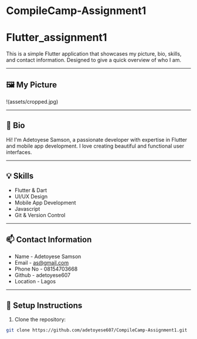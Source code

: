 # CompileCamp-Assignment1
# Flutter_assignment1
This is a simple Flutter application that showcases my picture, bio, skills, and contact information. Designed to give a quick overview of who I am.

---

## 🖼️ My Picture
!(assets/cropped.jpg)


---

## 📝 Bio
Hi! I'm Adetoyese Samson, a passionate developer with expertise in Flutter and mobile app development. I love creating beautiful and functional user interfaces.

---

## 💡 Skills
- Flutter & Dart
- UI/UX Design
- Mobile App Development
- Javascript
- Git & Version Control

---

## 📫 Contact Information
- Name - Adetoyese Samson
- Email - as@gmail.com
- Phone No - 08154703668
- Github - adetoyese607
- Location - Lagos

---

## 📂 Setup Instructions
1. Clone the repository:
```bash  
git clone https://github.com/adetoyese607/CompileCamp-Assignment1.git  
